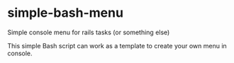 # simple-bash-menu
Simple console menu for rails tasks (or something else)

This simple Bash script can work as a template to create your own menu in console.


